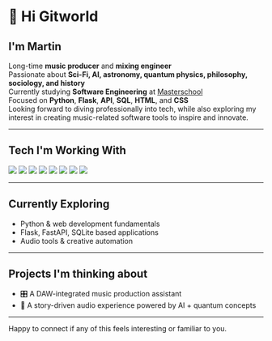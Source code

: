 # 👋 Hi Gitworld

## I'm Martin

Long-time **music producer** and **mixing engineer**  
Passionate about **Sci-Fi, AI, astronomy, quantum physics, philosophy, sociology, and history**  
Currently studying **Software Engineering** at [Masterschool](https://www.masterschool.com)  
Focused on **Python**, **Flask**, **API**, **SQL**, **HTML**, and **CSS**  
Looking forward to diving professionally into tech, while also exploring my interest in creating music-related software tools to inspire and innovate.

---

## Tech I'm Working With

<p>
  <img src="https://img.shields.io/badge/-Python-3776AB?style=for-the-badge&logo=python&logoColor=white">
  
<img src="https://img.shields.io/badge/-Flask-000000?style=for-the-badge&logo=flask&logoColor=white">
  
  <img src="https://img.shields.io/badge/-FastAPI-009688?style=for-the-badge&logo=fastapi&logoColor=white">
  <img src="https://img.shields.io/badge/-SQLite-003B57?style=for-the-badge&logo=sqlite&logoColor=white">
<img src="https://img.shields.io/badge/-HTML5-E34F26?style=for-the-badge&logo=html5&logoColor=white">
<img src="https://img.shields.io/badge/-CSS3-1572B6?style=for-the-badge&logo=css3&logoColor=white">
<img src="https://img.shields.io/badge/-JavaScript-F7DF1E?style=for-the-badge&logo=javascript&logoColor=white">
<img src="https://img.shields.io/badge/-Git-F05032?style=for-the-badge&logo=git&logoColor=white">


  
</p>

---

## Currently Exploring

- Python & web development fundamentals  
- Flask, FastAPI, SQLite based applications
- Audio tools & creative automation  

---

## Projects I'm thinking about

- 🎛️ A DAW-integrated music production assistant  
- 🌌 A story-driven audio experience powered by AI + quantum concepts  

---

Happy to connect if any of this feels interesting or familiar to you.





# 
